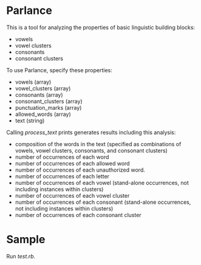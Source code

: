 Parlance
========

This is a tool for analyzing the properties of basic linguistic building blocks:
- vowels
- vowel clusters
- consonants
- consonant clusters

To use Parlance, specify these properties:
- vowels (array)
- vowel_clusters (array)
- consonants (array)
- consonant_clusters (array)
- punctuation_marks (array)
- allowed_words (array)
- text (string)

Calling _process_text_ prints generates results including this analysis:
- composition of the words in the text (specified as combinations of vowels, vowel clusters, consonants, and consonant clusters)
- number of occurrences of each word
- number of occurrences of each allowed word
- number of occurrences of each unauthorized word.
- number of occurrences of each letter
- number of occurrences of each vowel (stand-alone occurrences, not including instances within clusters)
- number of occurrences of each vowel cluster
- number of occurrences of each consonant (stand-alone occurrences, not including instances within clusters)
- number of occurrences of each consonant cluster

# Sample
Run _test.rb_.
